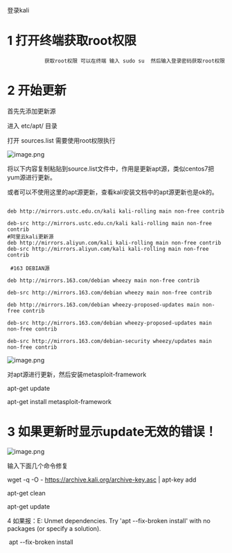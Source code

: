 登录kali

# 1 打开终端获取root权限

```
            获取root权限 可以在终端 输入 sudo su  然后输入登录密码获取root权限
```

# 2 开始更新

首先先添加更新源

进入 etc/apt/   目录

打开 sources.list   需要使用root权限执行

![image.png](https://fynotefile.oss-cn-zhangjiakou.aliyuncs.com/fynote/1985/1639970340000/777269e6dc9143718ac9080d4650d0c7.png)

将以下内容复制粘贴到source.list文件中，作用是更新apt源，类似centos7把yum源进行更新。

或者可以不使用这里的apt源更新，查看kali安装文档中的apt源更新也是ok的。

```

deb http://mirrors.ustc.edu.cn/kali kali-rolling main non-free contrib 

deb-src http://mirrors.ustc.edu.cn/kali kali-rolling main non-free contrib 
#阿里云kali更新源
deb http://mirrors.aliyun.com/kali kali-rolling main non-free contrib 
deb-src http://mirrors.aliyun.com/kali kali-rolling main non-free contrib

 #163 DEBIAN源 

deb http://mirrors.163.com/debian wheezy main non-free contrib 

deb-src http://mirrors.163.com/debian wheezy main non-free contrib

deb http://mirrors.163.com/debian wheezy-proposed-updates main non-free contrib 

deb-src http://mirrors.163.com/debian wheezy-proposed-updates main non-free contrib 

deb-src http://mirrors.163.com/debian-security wheezy/updates main non-free contrib   
```

![image.png](https://fynotefile.oss-cn-zhangjiakou.aliyuncs.com/fynote/1985/1639970340000/c9eeca42087541a09f20a8078d8064c7.png)

对apt源进行更新，然后安装metasploit-framework             

apt-get update              

apt-get  install metasploit-framework              

# 3 如果更新时显示update无效的错误！

![image.png](https://fynotefile.oss-cn-zhangjiakou.aliyuncs.com/fynote/1985/1639970340000/dea81b359ad14271b35fbc7db0609126.png)

输入下面几个命令修复

 wget -q -O - https://archive.kali.org/archive-key.asc | apt-key add 

apt-get clean 

apt-get update              

4 如果报：E: Unmet dependencies. Try 'apt --fix-broken install' with no packages (or specify a solution).

​                apt --fix-broken install               